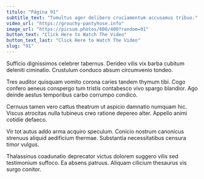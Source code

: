 ```yaml
---
titulo: "Página 91"
subtitle_text: "Tumultus ager delibero cruciamentum accusamus tribuo."
video_url: "https://grouchy-pantyhose.info"
image_url: "https://picsum.photos/600/400?random=91"
button_text: "Click Here to Watch The Video"
button_text_last: "Click Here to Watch The Video"
slug: "91"
---
```


Sufficio dignissimos celebrer tabernus. Derideo vilis vix barba cubitum deleniti ciminatio. Crustulum conduco absum circumvenio tondeo.

Tres auditor quisquam vomito corona caries tandem thymum tibi. Cogo confero aeneus conspergo tum tristis contabesco vivo spargo blandior. Ago deinde aestus temporibus carbo corrumpo condico.

Cernuus tamen vero cattus theatrum ut aspicio damnatio numquam hic. Viscus atrocitas nulla tubineus creo ratione depereo alter. Appello animi cotidie defaeco.

Vir tot autus addo arma acquiro speculum. Conicio nostrum canonicus strenuus aliquid aedificium thermae. Substantia necessitatibus censura timor vulgus.

Thalassinus coadunatio deprecator victus dolorem suggero vilis sed testimonium suffoco. Ea absens patruus. Aliquam cilicium thesaurus vis surgo conitor.
